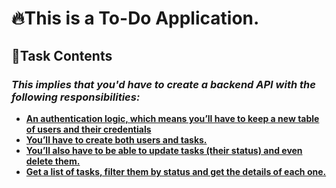 
# 🔥This is a To-Do Application.

## 📝Task Contents 

### *This implies that you'd have to create a backend API with the following responsibilities:*
- [**An authentication logic, which means you’ll have to keep a new table of users and their credentials**]()
- [**You’ll have to create both users and tasks.**]()
- [**You’ll also have to be able to update tasks (their status) and even delete them.**]()
- [**Get a list of tasks, filter them by status and get the details of each one.**]()



